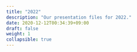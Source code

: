 ```yaml
---
title: "2022"
description: "Our presentation files for 2022."
date: 2020-12-12T00:34:39+09:00
draft: false
weight: 1
collapsible: true
---
```


